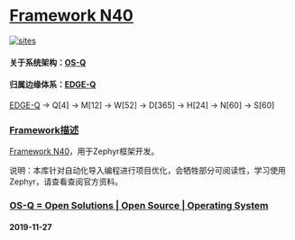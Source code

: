 ﻿# [Framework N40](https://github.com/OS-Q/N40)

[![sites](http://182.61.61.133/link/resources/OSQ.png)](http://www.OS-Q.com)

#### 关于系统架构：[OS-Q](https://github.com/OS-Q)
#### 归属边缘体系：[EDGE-Q](https://github.com/EDGE-Q)

[EDGE-Q](https://github.com/OS-Q/EDGE-Q) -> Q[4] -> M[12] -> W[52] -> D[365] -> H[24] -> N[60] -> S[60]

### [Framework描述](https://github.com/OS-Q/N40/wiki) 

[Framework N40](https://github.com/OS-Q/N40)，用于Zephyr框架开发。

说明：本库针对自动化导入编程进行项目优化，会牺牲部分可阅读性，学习使用Zephyr，请查看查阅官方资料。

### [OS-Q = Open Solutions | Open Source |  Operating System ](http://www.OS-Q.com/N40)
####  2019-11-27